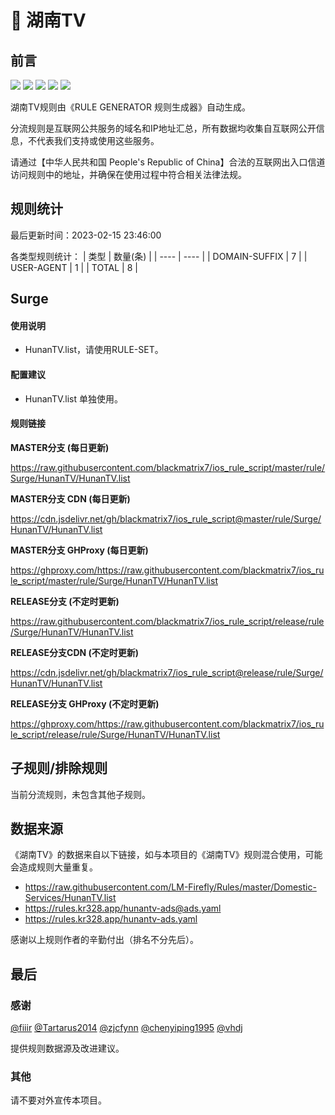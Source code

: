 # 🧸 湖南TV

## 前言

![](https://shields.io/badge/-移除重复规则-ff69b4) ![](https://shields.io/badge/-DOMAIN与DOMAIN--SUFFIX合并-green) ![](https://shields.io/badge/-DOMAIN--SUFFIX间合并-critical) ![](https://shields.io/badge/-DOMAIN--SUFFIX与DOMAIN--KEYWORD合并-blue) ![](https://shields.io/badge/-IP--CIDR(6)合并-blueviolet) 

湖南TV规则由《RULE GENERATOR 规则生成器》自动生成。

分流规则是互联网公共服务的域名和IP地址汇总，所有数据均收集自互联网公开信息，不代表我们支持或使用这些服务。

请通过【中华人民共和国 People's Republic of China】合法的互联网出入口信道访问规则中的地址，并确保在使用过程中符合相关法律法规。

## 规则统计

最后更新时间：2023-02-15 23:46:00

各类型规则统计：
| 类型 | 数量(条)  | 
| ---- | ----  |
| DOMAIN-SUFFIX | 7  | 
| USER-AGENT | 1  | 
| TOTAL | 8  | 


## Surge 

#### 使用说明
- HunanTV.list，请使用RULE-SET。

#### 配置建议
- HunanTV.list 单独使用。

#### 规则链接
**MASTER分支 (每日更新)**

https://raw.githubusercontent.com/blackmatrix7/ios_rule_script/master/rule/Surge/HunanTV/HunanTV.list

**MASTER分支 CDN (每日更新)**

https://cdn.jsdelivr.net/gh/blackmatrix7/ios_rule_script@master/rule/Surge/HunanTV/HunanTV.list

**MASTER分支 GHProxy (每日更新)**

https://ghproxy.com/https://raw.githubusercontent.com/blackmatrix7/ios_rule_script/master/rule/Surge/HunanTV/HunanTV.list

**RELEASE分支 (不定时更新)**

https://raw.githubusercontent.com/blackmatrix7/ios_rule_script/release/rule/Surge/HunanTV/HunanTV.list

**RELEASE分支CDN (不定时更新)**

https://cdn.jsdelivr.net/gh/blackmatrix7/ios_rule_script@release/rule/Surge/HunanTV/HunanTV.list

**RELEASE分支 GHProxy (不定时更新)**

https://ghproxy.com/https://raw.githubusercontent.com/blackmatrix7/ios_rule_script/release/rule/Surge/HunanTV/HunanTV.list

## 子规则/排除规则


当前分流规则，未包含其他子规则。

## 数据来源

《湖南TV》的数据来自以下链接，如与本项目的《湖南TV》规则混合使用，可能会造成规则大量重复。

- https://raw.githubusercontent.com/LM-Firefly/Rules/master/Domestic-Services/HunanTV.list
- https://rules.kr328.app/hunantv-ads@ads.yaml
- https://rules.kr328.app/hunantv-ads.yaml


感谢以上规则作者的辛勤付出（排名不分先后）。

## 最后

### 感谢

[@fiiir](https://github.com/fiiir) [@Tartarus2014](https://github.com/Tartarus2014) [@zjcfynn](https://github.com/zjcfynn) [@chenyiping1995](https://github.com/chenyiping1995) [@vhdj](https://github.com/vhdj)

提供规则数据源及改进建议。

### 其他

请不要对外宣传本项目。